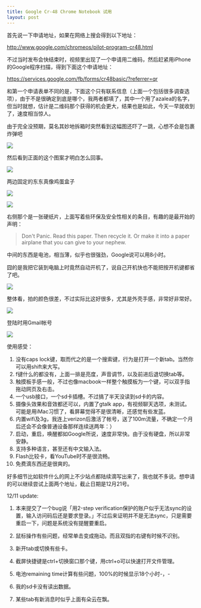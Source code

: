 ```yaml
---
title: Google Cr-48 Chrome Notebook 试用
layout: post
---
```

首先说一下申请地址，如果在网络上搜会得到以下地址：

http://www.google.com/chromeos/pilot-program-cr48.html

不过当时发布会快结束时，视频里出现了一个申请用二维码，然后赶紧用iPhone的Google程序扫描，得到下面这个申请地址：

https://services.google.com/fb/forms/cr48basic/?referrer=qr

和第一个申请表单不同的是，下面这个只有联系信息（上面一个包括很多调查选项），由于不是很确定到底是哪个，我两者都填了，其中一个用了azalea的名字，但当时就想，估计是二维码那个获得的机会更大，结果也是如此，今天一早就收到了，速度相当惊人。

由于完全没预期，莫名其妙地拆箱时突然看到这幅图还吓了一跳，心想不会是包裹炸弹吧

![](http://pic.ztpala.com/wp-content/uploads/2010/12/IMG_0781-400x300.jpg)

然后看到正面的这个图案才明白怎么回事。

![](http://pic.ztpala.com/wp-content/uploads/2010/12/IMG_0029-400x300.jpg)

两边固定的东东真像鸡蛋盒子

![](http://pic.ztpala.com/wp-content/uploads/2010/12/IMG_0031-400x300.jpg)

![](http://pic.ztpala.com/wp-content/uploads/2010/12/IMG_0032-400x300.jpg)

右侧那个是一张硬纸片，上面写着些环保及安全性相关的条目，有趣的是最开始的声明：

>Don't Panic.
>Read this paper. Then recycle it.
>Or make it into a paper airplane that you can give to your nephew.

中间的东西是电池，相当薄，似乎也很强劲，Google说可以用8小时。

囧的是我把它装到电脑上时竟然自动开机了，说自己开机快也不能把按开机键都省了吧。

![](http://pic.ztpala.com/wp-content/uploads/2010/12/IMG_0033-400x300.jpg)

整体看，拍的颜色很差，不过实际比这好很多，尤其是外壳手感，非常好非常好。

![](http://pic.ztpala.com/wp-content/uploads/2010/12/IMG_0035-300x400.jpg)

登陆时用Gmail帐号

![](http://pic.ztpala.com/wp-content/uploads/2010/12/IMG_0780-400x300.jpg)

使用感受：

1. 没有caps lock键，取而代之的是一个搜索键，行为是打开一个新tab。当然你可以用shift来大写。
2. f键什么的都没有，上面一排是亮度，声音调节，以及前进后退切换tab等。
3. 触摸板手感一般，不过也像macbook一样整个触摸板为一个键，可以双手指拖动网页及右击。
4. 一个usb接口，一个sd卡插槽。不过搞了半天没读到sd卡的内容。
5. 摄像头效果和音效都还可以，内置了gtalk app，有视频聊天选项，未测试。可能是用iMac习惯了，看屏幕觉得不是很清晰，还感觉有些发蓝。
6. 内置wifi及3g，我连上verizon后激活了帐号，送了100m流量，不确定一个月后还会不会像普通设备那样连续送两年：）
7. 启动，重启，唤醒都如Google所说，速度非常快。由于没有硬盘，所以非常安静。
8. 支持多种语言，甚至还有中文输入法。
9. Flash比较卡，看YouTube时不是很流畅。
10. 免费滴东西还是很爽的。

好多细节比如软件什么的网上不少站点都陆续滴写出来了，我也就不多说。想申请的可以继续尝试上面两个地址，截止日期是12月21号。

12/11 update:

1. 本来提交了一个bug说「用2-step verification保护的账户似乎无法sync的设置，输入访问码后还是要求登录。」不过后来证明并不是无法sync，只是需要重启一下，问题是系统没有提醒要重启。

2. 鼠标操作有些问题，经常单击变成拖动。而且双指的右键有时候不识别。

3. 新开tab或切换有些卡。

4. 截屏快捷键是ctrl+切换窗口那个键，用ctrl+o可以快速打开文件管理。

5. 电池remaining time计算有些问题，100%的时候显示18个小时-，-

6. 我的sd卡没有读出数据。

7. 某些tab有新消息时似乎上面有朵云在飘。
